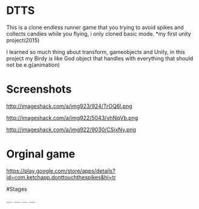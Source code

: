 # DTTS
This is a clone endless runner game that you trying to avoid spikes and collects candies while you flying,
i only cloned basic mode. 
*my first unity project(2015)

I learned so much thing about transform, gameobjects and Unity, in this project my Birdy is like God object that handles with everything that should not be e.g(animation)

# Screenshots
http://imageshack.com/a/img923/924/TrOQ6l.png

http://imageshack.com/a/img922/5043/vhNqVb.png

http://imageshack.com/a/img922/9030/CSjxNy.png
# Orginal game
https://play.google.com/store/apps/details?id=com.ketchapp.donttouchthespikes&hl=tr

#Stages

....
....
....
....